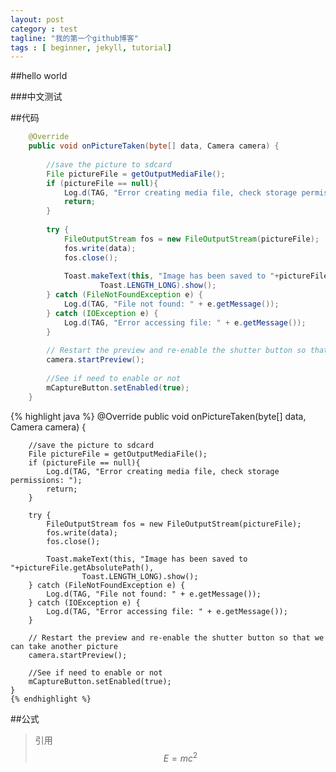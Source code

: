 ```yaml
---
layout: post
category : test
tagline: "我的第一个github博客"
tags : [ beginner, jekyll, tutorial]
---
```


##hello world

###中文测试


##代码

```java
	@Override
	public void onPictureTaken(byte[] data, Camera camera) {
	
		//save the picture to sdcard
		File pictureFile = getOutputMediaFile();
		if (pictureFile == null){
			Log.d(TAG, "Error creating media file, check storage permissions: ");
			return;
		}
	
		try {
			FileOutputStream fos = new FileOutputStream(pictureFile);
			fos.write(data);
			fos.close();
			
			Toast.makeText(this, "Image has been saved to "+pictureFile.getAbsolutePath(), 
					Toast.LENGTH_LONG).show();
		} catch (FileNotFoundException e) {
			Log.d(TAG, "File not found: " + e.getMessage());
		} catch (IOException e) {
			Log.d(TAG, "Error accessing file: " + e.getMessage());
		}
		
		// Restart the preview and re-enable the shutter button so that we can take another picture
		camera.startPreview();
		
		//See if need to enable or not
		mCaptureButton.setEnabled(true);
	}
```

{% highlight java %} 
@Override
    public void onPictureTaken(byte[] data, Camera camera) {

        //save the picture to sdcard
        File pictureFile = getOutputMediaFile();
        if (pictureFile == null){
            Log.d(TAG, "Error creating media file, check storage permissions: ");
            return;
        }

        try {
            FileOutputStream fos = new FileOutputStream(pictureFile);
            fos.write(data);
            fos.close();

            Toast.makeText(this, "Image has been saved to "+pictureFile.getAbsolutePath(), 
                    Toast.LENGTH_LONG).show();
        } catch (FileNotFoundException e) {
            Log.d(TAG, "File not found: " + e.getMessage());
        } catch (IOException e) {
            Log.d(TAG, "Error accessing file: " + e.getMessage());
        }

        // Restart the preview and re-enable the shutter button so that we can take another picture
        camera.startPreview();

        //See if need to enable or not
        mCaptureButton.setEnabled(true);
    }
    {% endhighlight %}

##公式
> 引用
$$E=mc^2$$
